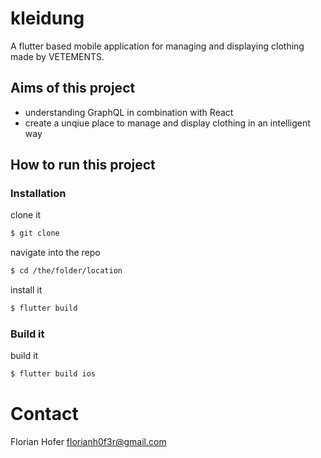 # kleidung
A flutter based mobile application for managing and displaying clothing made by VETEMENTS.

## Aims of this project

- understanding GraphQL in combination with React
- create a unqiue place to manage and display clothing in an intelligent way

## How to run this project

### Installation

clone it
```sh
$ git clone
```
navigate into the repo
```sh
$ cd /the/folder/location
```
install it
```sh
$ flutter build
```

### Build it

build it
```sh
$ flutter build ios
```

# Contact
Florian Hofer <florianh0f3r@gmail.com>
